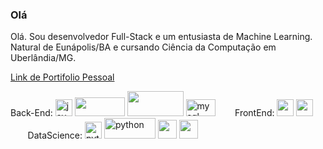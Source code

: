 ### Olá

Olá. Sou desenvolvedor Full-Stack e um entusiasta de Machine Learning. Natural de Eunápolis/BA e cursando Ciência da Computação em Uberlândia/MG.

[Link de Portifolio Pessoal](https://rafanthx13.github.io/)

<p align="left">
  Back-End:
  <img src="https://devicons.github.io/devicon/devicon.git/icons/java/java-original-wordmark.svg" alt="java" width="27" height="27"/> 
  <img src="https://upload.wikimedia.org/wikipedia/commons/thumb/4/44/Spring_Framework_Logo_2018.svg/245px-Spring_Framework_Logo_2018.svg.png" width="80" height="30"/>
  <img src="https://upload.wikimedia.org/wikipedia/commons/thumb/d/d9/Node.js_logo.svg/590px-Node.js_logo.svg.png" width="90" height="40" />
  <img src="https://upload.wikimedia.org/wikipedia/fr/thumb/6/62/MySQL.svg/489px-MySQL.svg.png" alt="mysql" width="47" height="27"/>  
  &nbsp;&nbsp;&nbsp;&nbsp;&nbsp;&nbsp; FrontEnd:
  <img src="https://upload.wikimedia.org/wikipedia/commons/thumb/9/99/Unofficial_JavaScript_logo_2.svg/512px-Unofficial_JavaScript_logo_2.svg.png" width="27" height="27"/>
  <img src="https://upload.wikimedia.org/wikipedia/commons/thumb/9/95/Vue.js_Logo_2.svg/512px-Vue.js_Logo_2.svg.png" width="27" height="27"/>
  &nbsp;&nbsp;&nbsp;&nbsp;&nbsp;&nbsp; DataScience: 
  <img src="https://devicons.github.io/devicon/devicon.git/icons/python/python-original.svg" alt="python" width="27" height="27"/>
  <img src="https://upload.wikimedia.org/wikipedia/commons/thumb/e/ed/Pandas_logo.svg/512px-Pandas_logo.svg.png" alt="python" width="81.92" height="33.12"/>
  <img src="https://upload.wikimedia.org/wikipedia/commons/thumb/0/05/Scikit_learn_logo_small.svg/260px-Scikit_learn_logo_small.svg.png" withd="80" height="30" />
  <img src="https://www.iconfinder.com/data/icons/logos-and-brands/512/189_Kaggle_logo_logos-512.png" withd="30" height="30" />
</p>
